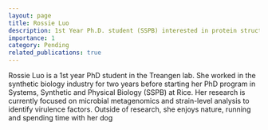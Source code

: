 ```yaml
---
layout: page
title: Rossie Luo
description: 1st Year Ph.D. student (SSPB) interested in protein structure prediction and multiple genome alignment
importance: 1
category: Pending
related_publications: true
---
```


Rossie Luo is a 1st year PhD student in the Treangen lab. She worked in the synthetic biology industry for two years before starting her PhD program in Systems, Synthetic and Physical Biology (SSPB) at Rice. Her research is currently focused on microbial metagenomics and strain-level analysis to identify virulence factors. Outside of research, she enjoys nature, running and spending time with her dog
